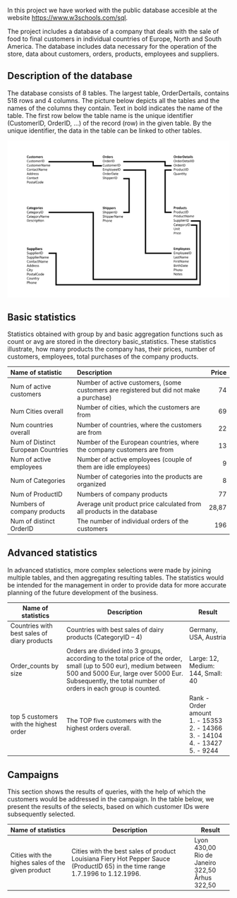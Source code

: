 
In this project we have worked with the public database accesible at the website https://www.w3schools.com/sql.

The project includes a database of a company that deals with the sale of food to final customers in individual countries of Europe, North and South America. The database includes data necessary for the operation of the store, data about customers, orders, products, employees and suppliers.

## Description of the database

The database consists of 8 tables. The largest table, OrderDertails, contains 518 rows and 4 columns. The picture below depicts all the tables and the names of the columns they contain. Text in bold indicates the name of the table. The first row below the table name is the unique identifier (CustomerID, OrderID, ...) of the record (row) in the given table. By the unique identifier, the data in the table can be linked to other tables.



![Database schema](images/table_schema.jpg "This is the database schema.")


## Basic statistics

Statistics obtained with group by and basic aggregation functions such as count or avg are stored in the directory basic_statistics. These statistics illustrate, how many products the company has, their prices, number of customers, employees, total purchases of the company products.


| Name of statistic		            | Description | Price |
| :---------------- | :------ | ----: |
| Num of active customers        |  Number of active customers, (some customers are registered but did not make a purchase)   | 74 |
|Num Cities overall          |   Number of cities, which the customers are from   |69 |
|Num countries overall   |  Number of countries, where the customers are from   | 22 |
| Num of Distinct European Countries |  Number of the European countries, where the company customers are from  | 13 |
| Num of active employees |Number of active employees (couple of them are idle employees) | 9  |
| Num of Categories | Number of categories into the products are organized | 8 |
| Num of ProductID | Numbers of company products | 77 | 
|Numbers of company products | Average unit product price calculated from all products in the database | 28,87 |
|Num of distinct OrderID | The number of individual orders of the customers | 196 |

## Advanced statistics

In advanced statistics, more complex selections were made by joining multiple tables, and then aggregating resulting tables. The statistics would be intended for the management in order to provide data for more accurate planning of the future development of the business.


| Name of statistics  | Description | Result |
| ------------- |------------- | ------------- |
| Countries with best sales of diary products | Countries with best sales of dairy products (CategoryID – 4)     |Germany, USA, Austria |
| Order_counts by size      | Orders are divided into 3 groups, according to the total price of the order, small (up to 500 eur), medium between 500 and 5000 Eur, large over 5000 Eur. Subsequently, the total number of orders in each group is counted. |Large: 12, Medium: 144, Small: 40|
|top 5 customers with the highest order|The TOP five customers with the highest orders overall. | Rank - Order amount  <br> 1. - 15353 <BR> 2. - 14366 <BR> 3. - 14104 <BR> 4. - 13427 <BR> 5. - 9244|

## Campaigns
This section shows the results of queries, with the help of which the customers would be addressed in the campaign. In the table below, we present the results of the selects, based on which customer IDs were subsequently selected.


| Name of statistics  | Description | Result |
| ------------- |------------- | ------------- |
|Cities with the highes sales of the given product |Cities with the best sales of product Louisiana Fiery Hot Pepper Sauce (ProductID 65) in the time range 1.7.1996 to 1.12.1996.  | Lyon 430,00 <br> Rio de Janeiro 322,50 <BR> Århus 322,50 |
